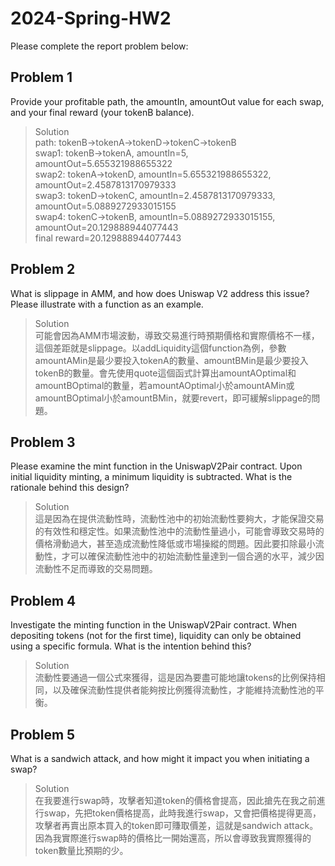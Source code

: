 # 2024-Spring-HW2

Please complete the report problem below:

## Problem 1
Provide your profitable path, the amountIn, amountOut value for each swap, and your final reward (your tokenB balance).

> Solution  
path: tokenB->tokenA->tokenD->tokenC->tokenB  
swap1: tokenB->tokenA, amountIn=5, amountOut=5.655321988655322  
swap2: tokenA->tokenD, amountIn=5.655321988655322, amountOut=2.4587813170979333  
swap3: tokenD->tokenC, amountIn=2.4587813170979333, amountOut=5.0889272933015155  
swap4: tokenC->tokenB, amountIn=5.0889272933015155, amountOut=20.129888944077443  
final reward=20.129888944077443

## Problem 2
What is slippage in AMM, and how does Uniswap V2 address this issue? Please illustrate with a function as an example.

> Solution  
可能會因為AMM市場波動，導致交易進行時預期價格和實際價格不一樣，這個差距就是slippage。以addLiquidity這個function為例，參數amountAMin是最少要投入tokenA的數量、amountBMin是最少要投入tokenB的數量。會先使用quote這個函式計算出amountAOptimal和amountBOptimal的數量，若amountAOptimal小於amountAMin或amountBOptimal小於amountBMin，就要revert，即可緩解slippage的問題。


## Problem 3
Please examine the mint function in the UniswapV2Pair contract. Upon initial liquidity minting, a minimum liquidity is subtracted. What is the rationale behind this design?

> Solution  
這是因為在提供流動性時，流動性池中的初始流動性要夠大，才能保證交易的有效性和穩定性。如果流動性池中的流動性量過小，可能會導致交易時的價格滑動過大，甚至造成流動性降低或市場操縱的問題。因此要扣除最小流動性，才可以確保流動性池中的初始流動性量達到一個合適的水平，減少因流動性不足而導致的交易問題。

## Problem 4
Investigate the minting function in the UniswapV2Pair contract. When depositing tokens (not for the first time), liquidity can only be obtained using a specific formula. What is the intention behind this?

> Solution  
流動性要通過一個公式來獲得，這是因為要盡可能地讓tokens的比例保持相同，以及確保流動性提供者能夠按比例獲得流動性，才能維持流動性池的平衡。

## Problem 5
What is a sandwich attack, and how might it impact you when initiating a swap?

> Solution  
在我要進行swap時，攻擊者知道token的價格會提高，因此搶先在我之前進行swap，先把token價格提高，此時我進行swap，又會把價格提得更高，攻擊者再賣出原本買入的token即可賺取價差，這就是sandwich attack。因為我實際進行swap時的價格比一開始還高，所以會導致我實際獲得的token數量比預期的少。

